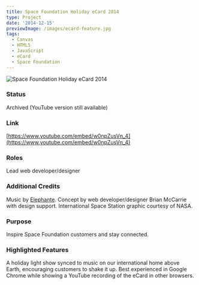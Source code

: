 ```yaml
---
title: Space Foundation Holiday eCard 2014
type: Project
date: '2014-12-15'
previewImage: /images/ecard-feature.jpg
tags:
  - Canvas
  - HTML5
  - JavaScript
  - eCard
  - Space Foundation
---
```

![Space Foundation Holiday eCard 2014](/images/ecard-2014-top.jpg)

### Status

Archived (YouTube version still available)

### Link

[https://www.youtube.com/embed/w0npZusVn_4](https://www.youtube.com/embed/w0npZusVn_4)

### Roles

Lead web developer/designer

### Additional Credits

Music by [Elephante](https://www.songchimp.com/elephante-shake-the-earth/download). Concept by web developer/designer Brian McCarrie with design support. International Space Station graphic courtesy of NASA.

### Purpose

Inspire Space Foundation customers and stay connected.

### Highlighted Features

A holiday light show synced to music on our international home above Earth, encouraging customers to shake it up. Best experienced in Google Chrome while showing a YouTube recording of the eCard in other browsers.
